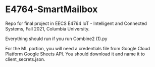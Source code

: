 # E4764-SmartMailbox
Repo for final project in EECS E4764 IoT - Intelligent and Connected Systems, Fall 2021, Columbia University.

Everything should run if you run Combine2 (1).py

For the ML portion, you will need a credentials file from Google Cloud Platform Google Sheets API. You should download it and name it to client_secrets.json.
